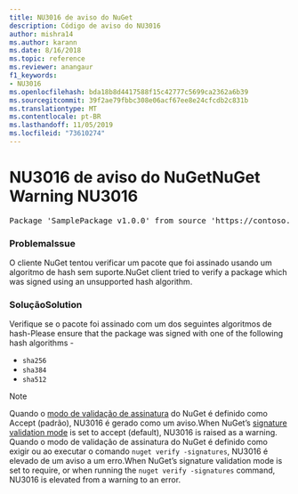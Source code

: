 ```yaml
---
title: NU3016 de aviso do NuGet
description: Código de aviso do NU3016
author: mishra14
ms.author: karann
ms.date: 8/16/2018
ms.topic: reference
ms.reviewer: anangaur
f1_keywords:
- NU3016
ms.openlocfilehash: bda18b8d4417588f15c42777c5699ca2362a6b39
ms.sourcegitcommit: 39f2ae79fbbc308e06acf67ee8e24cfcdb2c831b
ms.translationtype: MT
ms.contentlocale: pt-BR
ms.lasthandoff: 11/05/2019
ms.locfileid: "73610274"
---
```

# <a name="nuget-warning-nu3016"></a><span data-ttu-id="3b311-103">NU3016 de aviso do NuGet</span><span class="sxs-lookup"><span data-stu-id="3b311-103">NuGet Warning NU3016</span></span>

<pre>Package 'SamplePackage v1.0.0' from source 'https://contoso.com/index.json': The package hash uses an unsupported hash algorithm.</pre>

### <a name="issue"></a><span data-ttu-id="3b311-104">Problema</span><span class="sxs-lookup"><span data-stu-id="3b311-104">Issue</span></span>

<span data-ttu-id="3b311-105">O cliente NuGet tentou verificar um pacote que foi assinado usando um algoritmo de hash sem suporte.</span><span class="sxs-lookup"><span data-stu-id="3b311-105">NuGet client tried to verify a package which was signed using an unsupported hash algorithm.</span></span>


### <a name="solution"></a><span data-ttu-id="3b311-106">Solução</span><span class="sxs-lookup"><span data-stu-id="3b311-106">Solution</span></span>

<span data-ttu-id="3b311-107">Verifique se o pacote foi assinado com um dos seguintes algoritmos de hash-</span><span class="sxs-lookup"><span data-stu-id="3b311-107">Please ensure that the package was signed  with one of the following hash algorithms -</span></span> 
* `sha256`
* `sha384`
* `sha512`


> [!Note]
> <span data-ttu-id="3b311-108">Quando o [modo de validação de assinatura](https://docs.microsoft.com/nuget/consume-packages/installing-signed-packages#configure-package-signature-requirements) do NuGet é definido como Accept (padrão), NU3016 é gerado como um aviso.</span><span class="sxs-lookup"><span data-stu-id="3b311-108">When NuGet’s [signature validation mode](https://docs.microsoft.com/nuget/consume-packages/installing-signed-packages#configure-package-signature-requirements) is set to accept (default), NU3016 is raised as a warning.</span></span> <span data-ttu-id="3b311-109">Quando o modo de validação de assinatura do NuGet é definido como exigir ou ao executar o comando `nuget verify -signatures`, NU3016 é elevado de um aviso a um erro.</span><span class="sxs-lookup"><span data-stu-id="3b311-109">When NuGet’s signature validation mode is set to require, or when running the `nuget verify -signatures` command, NU3016 is elevated from a warning to an error.</span></span> 